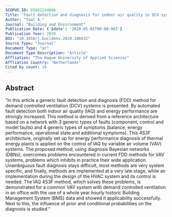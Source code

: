 ```yaml
---
SCOPUS_ID: 85081244046
Title: "Fault detection and diagnosis for indoor air quality in DCV systems: Application of 4S3F method and effects of DBN probabilities"
Author: "Taal A."
Journal: "Building and Environment"
Publication Date: {'$date': '2020-05-01T00:00:00Z'}
Publication Year: 2020
DOI: "10.1016/j.buildenv.2019.106632"
Source Type: "Journal"
Document Type: "ar"
Document Type Description: "Article"
Affliation: "The Hague University of Applied Sciences"
Affliation Country: "Netherlands"
Cited by count: 16
---
```


## Abstract
"In this article a generic fault detection and diagnosis (FDD) method for demand controlled ventilation (DCV) systems is presented. By automated fault detection both indoor air quality (IAQ) and energy performance are strongly increased. This method is derived from a reference architecture based on a network with 3 generic types of faults (component, control and model faults) and 4 generic types of symptoms (balance, energy performance, operational state and additional symptoms). This 4S3F architecture, originally set up for energy performance diagnosis of thermal energy plants is applied on the control of IAQ by variable air volume (VAV) systems. The proposed method, using diagnosis Bayesian networks (DBNs), overcomes problems encountered in current FDD methods for VAV systems, problems which inhibits in practice their wide application. Unambiguous fault diagnosis stays difficult, most methods are very system specific, and finally, methods are implemented at a very late stage, while an implementation during the design of the HVAC system and its control is needed. The IAQ 4S3F method, which solves these problems, is demonstrated for a common VAV system with demand controlled ventilation in an office with the use of a whole year hourly historic Building Management System (BMS) data and showed it applicability successfully. Next to this, the influence of prior and conditional probabilities on the diagnosis is studied."
